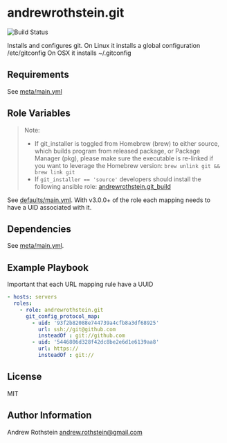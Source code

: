 andrewrothstein.git
=========
![Build Status](https://github.com/andrewrothstein/ansible-git/actions/workflows/build.yml/badge.svg)

Installs and configures git.
On Linux it installs a global configuration /etc/gitconfig
On OSX it installs ~/.gitconfig

Requirements
------------

See [meta/main.yml](meta/main.yml)

Role Variables
--------------

> Note: 
> * If git_installer is toggled from Homebrew (brew) to either source, which builds program from released package, or Package Manager (pkg), please make sure the executable is re-linked if you want to leverage the Homebrew version: `brew unlink git && brew link git`
> * If `git_installer == 'source'` developers should install the following ansible role: [andrewrothstein.git_build](https://github.com/andrewrothstein/ansible-git_build)

See [defaults/main.yml](defaults/main.yml). With v3.0.0+ of the role
each mapping needs to have a UID associated with it.

Dependencies
------------

See [meta/main.yml](meta/main.yml).

Example Playbook
----------------

Important that each URL mapping rule have a UUID

```yml
- hosts: servers
  roles:
    - role: andrewrothstein.git
      git_config_protocol_map:
        - uid: '93f2b82088e744739a4cfb8a3df68925'
          url: ssh://git@github.com
          insteadOf : git://github.com
        - uid: '5446806d328f42dc8be2e6d1e6139aa8'
          url: https://
          insteadOf : git://
```

License
-------

MIT

Author Information
------------------

Andrew Rothstein <andrew.rothstein@gmail.com>
